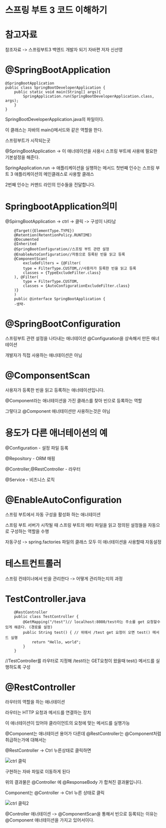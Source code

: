스프링 부트 3 코드 이해하기
===

참고자료
===

참조자료 -> 스프링부트3 백엔드 개발자 되기 자바편 저자 신선영

@SpringBootApplication
====

    @SpringBootApplication
    public class SpringBootDeveloperApplication {
        public static void main(String[] args){
            SpringApplication.run(SpringBootDeveloperApplication.class, args);
        }
    }

SpringBootDeveloperApplication.java의 파일이다.

이 클래스는 자바의 main()메서드와 같은 역할을 한다.

스프링부트가 시작되는곳

@SpringBootApplication -> 이 애너테이션을 사용시 스프링 부트에 사용에 필요한 기본설정을 해준다.

 SpringApplication.run -> 애플리케이션을 실행하는 메서드 첫번째 인수는 스프링 부트 3 애플리케이션의 메인클래스로 사용할 클래스

 2번째 인수는 커맨드 라인의 인수들을 전달합니다.

 SpringbootApplication의미
 ===

 @SpirngBootApplication -> ctrl -> 클릭 -> 구성이 나타남


        @Target({ElementType.TYPE})
        @Retention(RetentionPolicy.RUNTIME)
        @Documented
        @Inherited
        @SpringBootConfiguration//스프링 부트 관련 설정
        @EnableAutoConfiguration//자동으로 등록된 빈을 읽고 등록
        @ComponentScan(
            excludeFilters = {@Filter(
            type = FilterType.CUSTOM,//사용자가 등록한 빈을 읽고 등록
            classes = {TypeExcludeFilter.class}
        ), @Filter(
            type = FilterType.CUSTOM,
            classes = {AutoConfigurationExcludeFilter.class}
        )}
        )
        public @interface SpringBootApplication {
        -생략-

@SpringBootConfiguration
===

스프링부트 관련 설정을 나타내는 애너테이션  @Configuration을 상속해서 만든 애너테이션

개발자가 직접 사용하는 애너테이션은 아님


@ComponsentScan
===

사용자가 등록한 빈을 읽고 등록하는 애너테이션입니다.

@Component라는 애너테이션을 가진 클래스를 찾아 빈으로 등록하는 역할

그렇다고 @Component 애너테이션만 사용하는것은 아님


용도가 다른 애너테이션의 예
==

@Configuration - 설정 파일 등록

@Repository - ORM 매핑

@Controller,@RestController - 라우터

@Service - 비즈니스 로직


@EnableAutoConfiguration
===

스프링 부트에서 자동 구성을 활성화 하는 애너테이션

스프링 부트 서버가 시작될 때 스프링 부트의 메타 파일을 읽고 정의된 설정들을 자동으로 구성하는 역할을 수행

자동구성 -> spring.factories 파일의 클래스 모두 이 애너테이션을 사용할때 자동설정

테스트컨트롤러
===

스프링 컨테이너에서 빈을 관리한다 -> 어떻게 관리하는지의 과정


TestController.java
===

        @RestController
        public class TestController {
            @GetMapping("/test")// localhost:8080/test라는 주소를 get 요청할수있게 해준다. (경로를 설정)
            public String test() { // 위에서 /test get 요청이 오면 test() 메서드 실행
                return "Hello, world";
            }
        }

//TestController를 라우터로 지정해 /test라는 GET요청이 왔을때 test() 메서드를 실행하도록 구성



@RestController
===

라우터의 역할을 하는 애너테이션 

라우터는 HTTP 요청과 메서드를 연결하는 장치

이 애너테이션이 있어야 클라이언트의 요청에 맞는 메서드를 실행가능

@Component는 애너테이션 용어가 다른데 @RestController는 @Component처럼 취급하는가에 대해서는

@RestController -> Ctrl 누른상태로 클릭하면

![ctrl 클릭](https://github.com/kmh0128/SpringBoot/assets/100178951/4df99515-7a02-4050-80ae-fdf2175b4551)

구현하는 자바 파일로 이동하게 된다

위의 결과물은 @Controller 에 @ResponseBody 가 합쳐진 결과물입니다.

Component는 @Controller -> Ctrl 누른 상태로 클릭

![ctrl 클릭2](https://github.com/kmh0128/SpringBoot/assets/100178951/aef67c44-d43e-4692-b23a-cf58c95f09eb)

@Controller 애너테이션 -> @ComponentScan을 통해서 빈으로 등록되는 이유는 @Component 애너테이션을 가지고 있어서이다.






        



        
